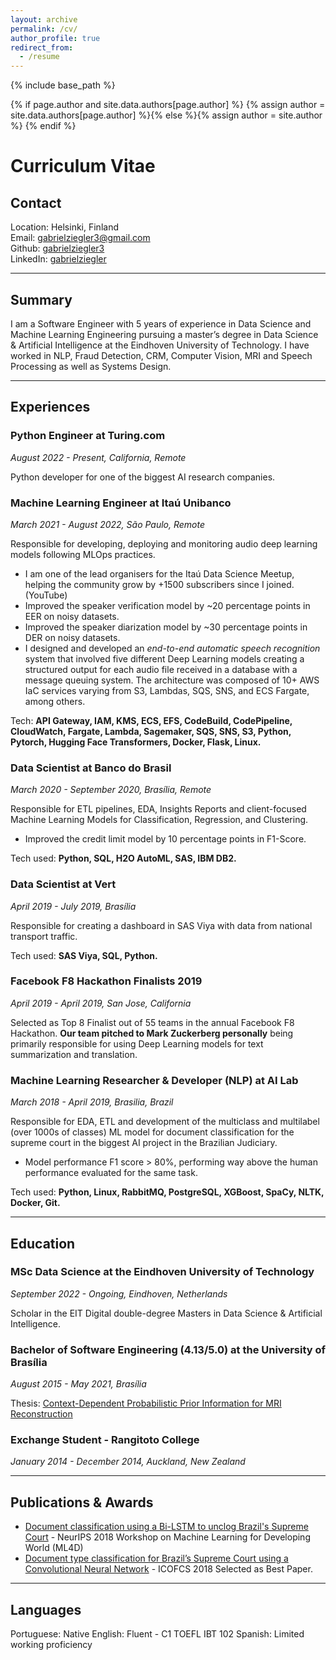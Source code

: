 ```yaml
---
layout: archive
permalink: /cv/
author_profile: true
redirect_from:
  - /resume
---
```


{% include base_path %}

{% if page.author and site.data.authors[page.author] %}
  {% assign author = site.data.authors[page.author] %}{% else %}{% assign author = site.author %}
{% endif %}

# Curriculum Vitae

## Contact

Location: Helsinki, Finland<br>
Email: gabrielziegler3@gmail.com<br>
Github: [gabrielziegler3](https://github.com/gabrielziegler3/)<br>
LinkedIn: [gabrielziegler](https://www.linkedin.com/in/gabrielziegler/)

___

## Summary

I am a Software Engineer with 5 years of experience in Data Science and Machine Learning Engineering pursuing a master’s degree in Data Science & Artificial Intelligence at the Eindhoven University of Technology. I have worked in NLP, Fraud Detection, CRM, Computer Vision, MRI and Speech Processing as well as Systems Design. 

___

## Experiences

### Python Engineer at Turing.com

_August 2022 - Present, California, Remote_

Python developer for one of the biggest AI research companies.

### Machine Learning Engineer at Itaú Unibanco

_March 2021 - August 2022, São Paulo, Remote_

Responsible for developing, deploying and monitoring audio deep learning models following MLOps practices.
* I am one of the lead organisers for the Itaú Data Science Meetup, helping the community grow by +1500 subscribers since I joined. (YouTube)
* Improved the speaker verification model by ~20 percentage points in EER on noisy datasets.
* Improved the speaker diarization model by ~30 percentage points in DER on noisy datasets.
* I designed and developed an _end-to-end automatic speech recognition_ system that involved five different Deep Learning models creating a structured output for each audio file received in a database with a message queuing system. The architecture was composed of 10+ AWS IaC services varying from S3, Lambdas, SQS, SNS, and ECS Fargate, among others.

Tech: **API Gateway, IAM, KMS, ECS, EFS, CodeBuild, CodePipeline, CloudWatch, Fargate, Lambda, Sagemaker,  SQS, SNS, S3, Python, Pytorch, Hugging Face Transformers, Docker, Flask, Linux.**

### Data Scientist at Banco do Brasil

_March 2020 - September 2020, Brasília, Remote_

Responsible for ETL pipelines, EDA, Insights Reports and client-focused Machine Learning Models for Classification, Regression, and Clustering.
* Improved the credit limit model by 10 percentage points in F1-Score.

Tech used: **Python, SQL, H2O AutoML, SAS, IBM DB2.**

### Data Scientist at Vert

_April 2019 - July 2019, Brasília_

Responsible for creating a dashboard in SAS Viya with data from national transport traffic.

Tech used: **SAS Viya, SQL, Python.**

### Facebook F8 Hackathon Finalists 2019

_April 2019 - April 2019, San Jose, California_

Selected as Top 8 Finalist out of 55 teams in the annual Facebook F8 Hackathon.
**Our team pitched to Mark Zuckerberg personally** being primarily responsible for using Deep Learning models for text summarization and translation.

### Machine Learning Researcher & Developer (NLP) at AI Lab

_March 2018 - April 2019, Brasilia, Brazil_

Responsible for EDA, ETL and development of the multiclass and multilabel (over 1000s of classes) ML model for document classification for the supreme court in the biggest AI project in the Brazilian Judiciary.
* Model performance F1 score > 80%, performing way above the human performance evaluated for the same task.

Tech used: **Python, Linux, RabbitMQ, PostgreSQL, XGBoost, SpaCy, NLTK, Docker, Git.**

___

## Education

### MSc Data Science at the Eindhoven University of Technology

_September 2022 - Ongoing, Eindhoven, Netherlands_

Scholar in the EIT Digital double-degree Masters in Data Science & Artificial Intelligence.

### Bachelor of Software Engineering (4.13/5.0) at the University of Brasília

_August 2015 - May 2021, Brasília_

Thesis: [Context-Dependent Probabilistic Prior Information for MRI Reconstruction](https://gabrielziegler3.github.io/publication/codeppi)

### Exchange Student - Rangitoto College

_January 2014 - December 2014, Auckland, New Zealand_

___

## Publications & Awards

* [Document classification using a Bi-LSTM to unclog Brazil's Supreme Court](https://arxiv.org/abs/1811.11569) - NeurIPS 2018 Workshop on Machine Learning for Developing World (ML4D)
* [Document type classification for Brazil’s Supreme Court using a Convolutional Neural Network](http://icofcs.org/2018/papers-published-001.html) - ICOFCS 2018 Selected as Best Paper.

___

## Languages

Portuguese: Native
English: Fluent - C1 TOEFL IBT 102
Spanish: Limited working proficiency

